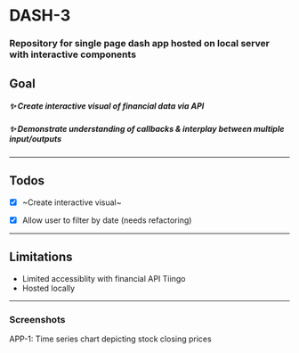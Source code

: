 # DASH-3

### Repository for single page dash app hosted on local server with interactive components 

## Goal
##### :sparkles: Create interactive visual of financial data via API
##### :sparkles: Demonstrate understanding of callbacks & interplay between multiple input/outputs


---
## Todos
- [X] ~Create interactive visual~
* [X] Allow user to filter by date (needs refactoring)
---
## Limitations
- Limited accessiblity with financial API Tiingo
- Hosted locally
---

### Screenshots 

APP-1: Time series chart depicting stock closing prices

